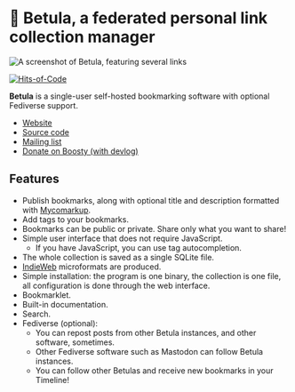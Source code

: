 # 🌳 Betula, a federated personal link collection manager
![A screenshot of Betula, featuring several links](https://betula.mycorrhiza.wiki/betula-v1.3.0.png)

[![Hits-of-Code](https://hitsofcode.com/sourcehut/~bouncepaw/betula?branch=master)](https://hitsofcode.com/sourcehut/~bouncepaw/betula/view?branch=master)

**Betula** is a single-user self-hosted bookmarking software with optional Fediverse support.

* [Website](https://betula.mycorrhiza.wiki)
* [Source code](https://git.sr.ht/~bouncepaw/betula)
* [Mailing list](https://lists.sr.ht/~bouncepaw/betula)
* [Donate on Boosty (with devlog)](https://boosty.to/bouncepaw)

## Features
* Publish bookmarks, along with optional title and description formatted with [Mycomarkup](https://mycorrhiza.wiki/help/en/mycomarkup).
* Add tags to your bookmarks.
* Bookmarks can be public or private. Share only what you want to share!
* Simple user interface that does not require JavaScript.
  * If you have JavaScript, you can use tag autocompletion.
* The whole collection is saved as a single SQLite file.
* [IndieWeb](https://indieweb.org) microformats are produced.
* Simple installation: the program is one binary, the collection is one file, all configuration is done through the web interface.
* Bookmarklet.
* Built-in documentation.
* Search.
* Fediverse (optional):
  * You can repost posts from other Betula instances, and other software, sometimes.
  * Other Fediverse software such as Mastodon can follow Betula instances.
  * You can follow other Betulas and receive new bookmarks in your Timeline!